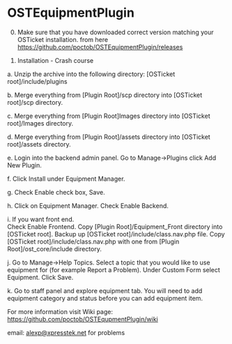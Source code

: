OSTEquipmentPlugin
=================
0. Make sure that you have downloaded correct version matching your OSTicket installation.
from here https://github.com/poctob/OSTEquipmentPlugin/releases

1. Installation - Crash course

 a. Unzip the archive into the following directory:
    [OSTicket root]/include/plugins

 b. Merge everything from  [Plugin Root]/scp directory into [OSTicket root]/scp directory.
 
 c. Merge everything from  [Plugin Root]Images directory into [OSTicket root]/Images directory.
 
 d. Merge everything from  [Plugin Root]/assets directory into [OSTicket root]/assets directory.
 
 e. Login into the backend admin panel.  Go to Manage->Plugins click Add New Plugin.
 
 f. Click Install under Equipment Manager.
 
 g. Check Enable check box, Save.
 
 h. Click on Equipment Manager.  Check Enable Backend.
 
 i. If you want front end.  
     Check Enable Frontend. 
     Copy  [Plugin Root]/Equipment_Front directory into [OSTicket root].
     Backup up [OSTicket root]/include/class.nav.php file.
     Copy [OSTicket root]/include/class.nav.php with one from [Plugin Root]/ost_core/include directory.
 
 j. Go to Manage->Help Topics. Select a topic that you would like to use equipment for (for example Report a Problem).  Under Custom Form select Equipment.  Click Save.

 k. Go to staff panel and explore equipment tab. You will need to add equipment 
 category and status before you can add equipment item.

For more information visit Wiki page:
https://github.com/poctob/OSTEqupmentPlugin/wiki

email: alexp@xpresstek.net for problems
